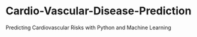# Cardio-Vascular-Disease-Prediction
Predicting Cardiovascular Risks with Python and Machine Learning
